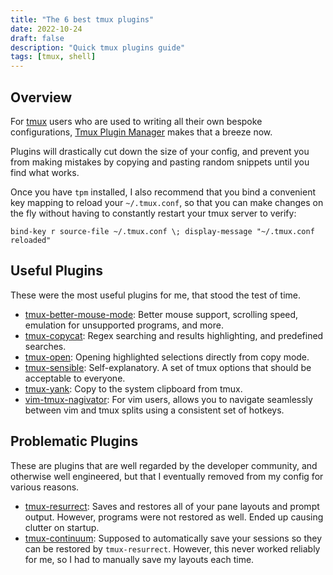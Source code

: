 ```yaml
---
title: "The 6 best tmux plugins"
date: 2022-10-24
draft: false
description: "Quick tmux plugins guide"
tags: [tmux, shell]
---
```


## Overview

For [tmux](https://github.com/tmux/tmux) users who are used to writing all their own bespoke configurations, [Tmux Plugin Manager](https://github.com/tmux-plugins/tpm) makes that a breeze now.

Plugins will drastically cut down the size of your config, and prevent you from making mistakes by copying and pasting random snippets until you find what works.

Once you have `tpm` installed, I also recommend that you bind a convenient key mapping to reload your `~/.tmux.conf`, so that you can make changes on the fly without having to constantly restart your tmux server to verify:

```
bind-key r source-file ~/.tmux.conf \; display-message "~/.tmux.conf reloaded"
```

## Useful Plugins

These were the most useful plugins for me, that stood the test of time.

* [tmux-better-mouse-mode](https://github.com/NHDaly/tmux-better-mouse-mode): Better mouse support, scrolling speed, emulation for unsupported programs, and more.
* [tmux-copycat](https://github.com/tmux-plugins/tmux-copycat): Regex searching and results highlighting, and predefined searches.
* [tmux-open](https://github.com/tmux-plugins/tmux-open): Opening highlighted selections directly from copy mode.
* [tmux-sensible](https://github.com/tmux-plugins/tmux-sensible): Self-explanatory. A set of tmux options that should be acceptable to everyone.
* [tmux-yank](https://github.com/tmux-plugins/tmux-yank): Copy to the system clipboard from tmux.
* [vim-tmux-nagivator](https://github.com//christoomey/vim-tmux-navigator): For vim users, allows you to navigate seamlessly between vim and tmux splits using a consistent set of hotkeys.


## Problematic Plugins

These are plugins that are well regarded by the developer community, and otherwise well engineered, but that I eventually removed from my config for various reasons.

* [tmux-resurrect](https://github.com/tmux-plugins/tmux-resurrect): Saves and restores all of your pane layouts and prompt output. However, programs were not restored as well. Ended up causing clutter on startup.
* [tmux-continuum](https://github.com/tmux-plugins/tmux-continuum): Supposed to automatically save your sessions so they can be restored by `tmux-resurrect`. However, this never worked reliably for me, so I had to manually save my layouts each time.
